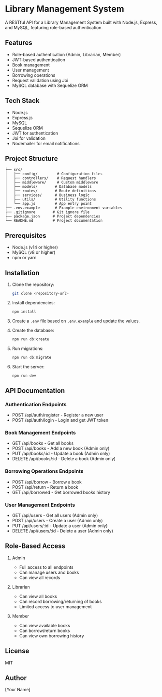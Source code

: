 # Library Management System

A RESTful API for a Library Management System built with Node.js, Express, and MySQL, featuring role-based authentication.

## Features

- Role-based authentication (Admin, Librarian, Member)
- JWT-based authentication
- Book management
- User management
- Borrowing operations
- Request validation using Joi
- MySQL database with Sequelize ORM

## Tech Stack

- Node.js
- Express.js
- MySQL
- Sequelize ORM
- JWT for authentication
- Joi for validation
- Nodemailer for email notifications

## Project Structure

```
├── src/
│   ├── config/         # Configuration files
│   ├── controllers/    # Request handlers
│   ├── middleware/     # Custom middleware
│   ├── models/        # Database models
│   ├── routes/        # Route definitions
│   ├── services/      # Business logic
│   ├── utils/         # Utility functions
│   └── app.js         # App entry point
├── .env.example       # Example environment variables
├── .gitignore        # Git ignore file
├── package.json      # Project dependencies
└── README.md         # Project documentation
```

## Prerequisites

- Node.js (v14 or higher)
- MySQL (v8 or higher)
- npm or yarn

## Installation

1. Clone the repository:

   ```bash
   git clone <repository-url>
   ```

2. Install dependencies:

   ```bash
   npm install
   ```

3. Create a `.env` file based on `.env.example` and update the values.

4. Create the database:

   ```bash
   npm run db:create
   ```

5. Run migrations:

   ```bash
   npm run db:migrate
   ```

6. Start the server:
   ```bash
   npm run dev
   ```

## API Documentation

### Authentication Endpoints

- POST /api/auth/register - Register a new user
- POST /api/auth/login - Login and get JWT token

### Book Management Endpoints

- GET /api/books - Get all books
- POST /api/books - Add a new book (Admin only)
- PUT /api/books/:id - Update a book (Admin only)
- DELETE /api/books/:id - Delete a book (Admin only)

### Borrowing Operations Endpoints

- POST /api/borrow - Borrow a book
- POST /api/return - Return a book
- GET /api/borrowed - Get borrowed books history

### User Management Endpoints

- GET /api/users - Get all users (Admin only)
- POST /api/users - Create a user (Admin only)
- PUT /api/users/:id - Update a user (Admin only)
- DELETE /api/users/:id - Delete a user (Admin only)

## Role-Based Access

1. Admin

   - Full access to all endpoints
   - Can manage users and books
   - Can view all records

2. Librarian

   - Can view all books
   - Can record borrowing/returning of books
   - Limited access to user management

3. Member
   - Can view available books
   - Can borrow/return books
   - Can view own borrowing history

## License

MIT

## Author

[Your Name]
